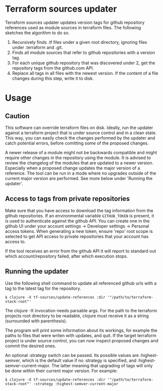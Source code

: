 # Terraform sources updater

Terraform sources updater updates version tags for github repository
references used as module sources in terraform files. The following
sketches the algorithm to do so.

1. Recursively finds .tf files under a given root directory, ignoring
   files under .terraform and .git.
2. Finds all module sources that refer to github repositories with a
   version tag.
3. For each unique github repository that was discovered under 2, get
   the repository tags from the github.com API.
4. Replace all tags in all files with the newest version. If the
   content of a file changes during this step, write it to disk.


# Usage

## Caution
This software can override terraform files on disk. Ideally, run the
updater against a terraform project that is under source control and
in a clean state. This way, you can easily check the changes performed
by the updater and catch potential errors, before comitting some of
the proposed changes.

A newer release of a module might not be backwards compatible and
might require other changes in the repository using the module. It is
advised to review the changelog of the modules that are updated to a
newer version. Especially when a proposed change updates the major
version of a reference. The tool can be run in a mode where no
upgrades outside of the current major version are performed. See more
below under 'Running the updater'.

## Access to tags from private repositories
Make sure that you have access to download the tag information from
the github repositories. If an environmental variable `GITHUB_TOKEN`
is present, it is used to authenticate against the github API. You can
create one in the github UI under your account settings -> Developer
settings -> Personal access tokens. When generating a new token,
ensure 'repo' root scope is selected to get API access to private
repositories that your account has access to.

If the tool receives an error from the github API it will report to
standard out which account/repository failed, after which execution
stops.

## Running the updater
Use the following shell command to update all referenced github urls
with a tag to the latest tag for the repository.

    $ clojure -X tf-sources/update-references :dir '"/path/to/terraform-stack-root"'

The clojure -X invocation needs parsable args. For the path to the
terraform projects root directory to be readable, clojure must receive
it as a string (surrounded with parenthesis).

The program will print some information about its workings, for
example the paths to files that were writen with updates, and quit. If
the target terraform project is under source control, you can now
inspect proposed changes and commit the desired ones.

An optional :strategy switch can be passed. Its possible values are
:highest-semver, which is the default value if no :strategy is
specified, and :highest-semver-current-major. The latter meaning that
upgrading of tags will only be done within their current major
version. For example:

    $ clojure -X tf-sources/update-references :dir '"/path/to/terraform-stack-root"' :strategy :highest-semver-current-major

